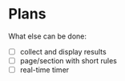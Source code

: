 # Plans

What else can be done:
- [ ] collect and display results
- [ ] page/section with short rules
- [ ] real-time timer
